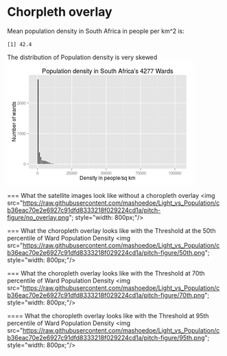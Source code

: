 Chorpleth overlay
===
Mean population density in South Africa in people per km^2 is:


```
[1] 42.4
```
The distribution of Population density is very skewed
![plot of chunk unnamed-chunk-2](pitch-figure/unnamed-chunk-2-1.png) 

===
What the satellite images look like without a choropleth overlay
<img src="https://raw.githubusercontent.com/mashoedoe/Light_vs_Population/cb36eac70e2e6927c91dfd8333218f029224cd1a/pitch-figure/no_overlay.png"; style="width: 800px;"/>


===
What the choropleth overlay looks like with the Threshold at the 50th percentile of Ward Population Density
<img src="https://raw.githubusercontent.com/mashoedoe/Light_vs_Population/cb36eac70e2e6927c91dfd8333218f029224cd1a/pitch-figure/50th.png"; style="width: 800px;"/>



===
What the choropleth overlay looks like with the Threshold at 70th percentile of Ward Population Density
<img src="https://raw.githubusercontent.com/mashoedoe/Light_vs_Population/cb36eac70e2e6927c91dfd8333218f029224cd1a/pitch-figure/70th.png"; style="width: 800px;"/>



====
What the choropleth overlay looks like with the Threshold at 95th percentile of Ward Population Density
<img src="https://raw.githubusercontent.com/mashoedoe/Light_vs_Population/cb36eac70e2e6927c91dfd8333218f029224cd1a/pitch-figure/95th.png"; style="width: 800px;"/>
